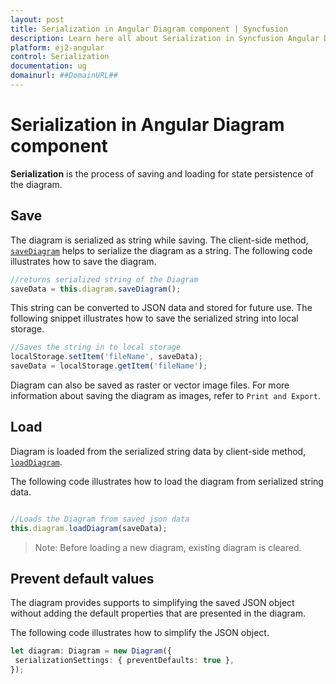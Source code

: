 ```yaml
---
layout: post
title: Serialization in Angular Diagram component | Syncfusion
description: Learn here all about Serialization in Syncfusion Angular Diagram component of Syncfusion Essential JS 2 and more.
platform: ej2-angular
control: Serialization 
documentation: ug
domainurl: ##DomainURL##
---
```


# Serialization in Angular Diagram component

**Serialization** is the process of saving and loading for state persistence of the diagram.

## Save

The diagram is serialized as string while saving. The client-side method, [`saveDiagram`](https://ej2.syncfusion.com/angular/documentation/api/diagram#saveDiagram) helps to serialize the diagram as a string. The following code illustrates how to save the diagram.

```typescript
//returns serialized string of the Diagram
saveData = this.diagram.saveDiagram();

```

This string can be converted to JSON data and stored for future use. The following snippet illustrates how to save the serialized string into local storage.

```typescript
//Saves the string in to local storage
localStorage.setItem('fileName', saveData);
saveData = localStorage.getItem('fileName');

```

Diagram can also be saved as raster or vector image files. For more information about saving the diagram as images, refer to `Print and Export`.

## Load

Diagram is loaded from the serialized string data by client-side method, [`loadDiagram`](https://ej2.syncfusion.com/angular/documentation/api/diagram#loadDiagram).

The following code illustrates how to load the diagram from serialized string data.

```typescript

//Loads the Diagram from saved json data
this.diagram.loadDiagram(saveData);

```

>Note: Before loading a new diagram, existing diagram is cleared.

## Prevent default values

The diagram provides supports to simplifying the saved JSON object without adding the default properties that are presented in the diagram.

The following code illustrates how to simplify the JSON object.

```typescript
let diagram: Diagram = new Diagram({
 serializationSettings: { preventDefaults: true },
});

```